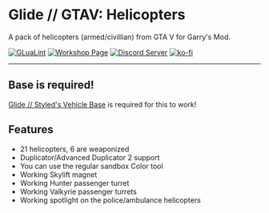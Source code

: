 # Glide // GTAV: Helicopters

A pack of helicopters (armed/civillian) from GTA V for Garry's Mod.

[![GLuaLint](https://github.com/StyledStrike/gmod-glide-gtav-helicopters/actions/workflows/glualint.yml/badge.svg)](https://github.com/FPtje/GLuaFixer)
[![Workshop Page](https://img.shields.io/endpoint.svg?url=https%3A%2F%2Fshieldsio-steam-workshop.jross.me%2F3389795738%2Fsubscriptions-text)](https://steamcommunity.com/sharedfiles/filedetails/?id=3389795738)
[![Discord Server](https://img.shields.io/badge/Discord-Discord?style=flat&logo=discord&logoColor=white&color=5662F6)](https://discord.gg/aSecXvMXM2)
[![ko-fi](https://img.shields.io/badge/Support%20me%20on%20Ko--fi-Kofi?style=flat&logo=kofi&logoColor=white&color=FF5E5B
)](https://ko-fi.com/styledstrike)

---
## Base is required!

[Glide // Styled's Vehicle Base](https://steamcommunity.com/sharedfiles/filedetails/?id=3389728250) is required for this to work!

## Features

- 21 helicopters, 6 are weaponized
- Duplicator/Advanced Duplicator 2 support
- You can use the regular sandbox Color tool
- Working Skylift magnet
- Working Hunter passenger turret
- Working Valkyrie passenger turrets
- Working spotlight on the police/ambulance helicopters
